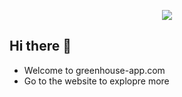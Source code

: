 <p align=center>
<image src = "https://github.com/GreenHouseApp/.github/blob/main/assets/logo_full.png" >
</p>
  
## Hi there 👋

- Welcome to greenhouse-app.com
- Go to the website to explopre more



<!--

**Here are some ideas to get you started:**

🙋‍♀️ A short introduction - what is your organization all about?
🌈 Contribution guidelines - how can the community get involved?
👩‍💻 Useful resources - where can the community find your docs? Is there anything else the community should know?
🍿 Fun facts - what does your team eat for breakfast?
🧙 Remember, you can do mighty things with the power of [Markdown](https://docs.github.com/github/writing-on-github/getting-started-with-writing-and-formatting-on-github/basic-writing-and-formatting-syntax)
-->
